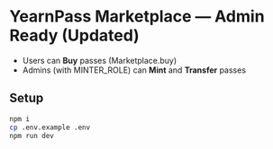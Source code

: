 # YearnPass Marketplace — Admin Ready (Updated)
- Users can **Buy** passes (Marketplace.buy)
- Admins (with MINTER_ROLE) can **Mint** and **Transfer** passes

## Setup
```bash
npm i
cp .env.example .env
npm run dev
```

